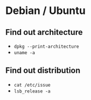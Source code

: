 # Debian / Ubuntu

## Find out architecture
* ``` dpkg --print-architecture ```
* ``` uname -a ```

## Find out distribution

*  ``` cat /etc/issue ```
*  ``` lsb_release -a ```


